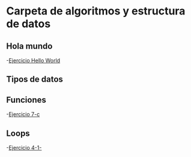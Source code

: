 # Carpeta de algoritmos y estructura de datos


## Hola mundo

-[Ejercicio Hello World](/HW.c)

## Tipos de datos



## Funciones

-[Ejercicio 7-c](/vim7.c) 

## Loops

-[Ejercicio 4-1-](/4-1.c) 













